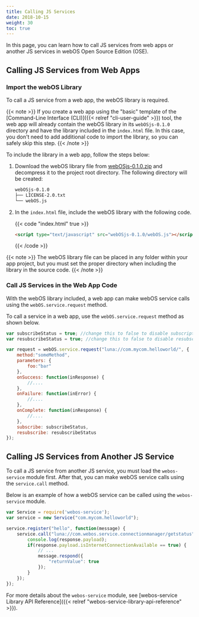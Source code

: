 ```yaml
---
title: Calling JS Services
date: 2018-10-15
weight: 30
toc: true
---
```


In this page, you can learn how to call JS services from web apps or another JS services in webOS Open Source Edition (OSE).

## Calling JS Services from Web Apps

### Import the webOS Library

To call a JS service from a web app, the webOS library is required.

{{< note >}}
If you create a web app using the "basic" template of the [Command-Line Interface (CLI)]({{< relref "cli-user-guide" >}}) tool, the web app will already contain the webOS library in its `webOSjs-0.1.0` directory and have the library included in the `index.html` file. In this case, you don't need to add additional code to import the library, so you can safely skip this step.
{{< /note >}}

To include the library in a web app, follow the steps below:

1.  Download the webOS library file from [webOSjs-0.1.0.zip](https://webosose.s3.ap-northeast-2.amazonaws.com/tools/webOSjs-0.1.0.zip) and decompress it to the project root directory. The following directory will be created:

    ``` bash
    webOSjs-0.1.0
    ├── LICENSE-2.0.txt
    └── webOS.js
    ```

2.  In the `index.html` file, include the webOS library with the following code.

    {{< code "index.html" true >}}
    ``` html
    <script type="text/javascript" src="webOSjs-0.1.0/webOS.js"></script>
    ```
    {{< /code >}}

{{< note >}}
The webOS library file can be placed in any folder within your app project, but you must set the proper directory when including the library in the source code.
{{< /note >}}

### Call JS Services in the Web App Code

With the webOS library included, a web app can make webOS service calls using the `webOS.service.request` method.

To call a service in a web app, use the `webOS.service.request` method as shown below.

``` javascript
var subscribeStatus = true; //change this to false to disable subscription
var resubscribeStatus = true; //change this to false to disable resubscription

var request = webOS.service.request("luna://com.mycom.helloworld/", {
    method:"someMethod",
    parameters: {
        foo:"bar"
    },
    onSuccess: function(inResponse) {
        //....
    },
    onFailure: function(inError) {
        //....
    },
    onComplete: function(inResponse) {
        //....
    },
    subscribe: subscribeStatus,
    resubscribe: resubscribeStatus
});
```

## Calling JS Services from Another JS Service

To call a JS service from another JS service, you must load the `webos-service` module first. After that, you can make webOS service calls using the `service.call` method.

Below is an example of how a webOS service can be called using the `webos-service` module.

``` javascript
var Service = require('webos-service');
var service = new Service("com.mycom.helloworld");

service.register("hello", function(message) {
    service.call("luna://com.webos.service.connectionmanager/getstatus", {}, function(response) {
        console.log(response.payload);
        if(response.payload.isInternetConnectionAvailable == true) {
            // ...
            message.respond({
                "returnValue": true
            });
        }
    });
});
```

For more details about the `webos-service` module, see [webos-service Library API Reference]({{< relref "webos-service-library-api-reference" >}}).
